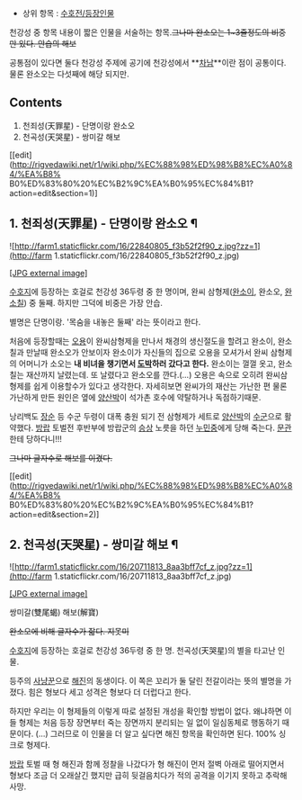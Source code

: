   * 상위 항목 : [수호전/등장인물](%EC%88%98%ED%98%B8%EC%A0%84/%EB%93%B1%EC%9E%A5%EC%9D%B8%EB%AC%BC.md)  

천강성 중 항목 내용이 짧은 인물을 서술하는 항목.<del>그나마 완소오는 1~3줄정도의 비중만 있다. 안습의 해보</del>

공통점이 있다면 둘다 천강성 주제에 공기에 천강성에서 **[차남](%EC%B0%A8%EB%82%A8.md)**이란 점이 공통이다. 물론
완소오는 다섯째에 해당 되지만.

## Contents

    

1. 천죄성(天罪星) - 단명이랑 완소오 
2. 천곡성(天哭星) - 쌍미갈 해보 

[[edit](http://rigvedawiki.net/r1/wiki.php/%EC%88%98%ED%98%B8%EC%A0%84/%EA%B8%
B0%ED%83%80%20%EC%B2%9C%EA%B0%95%EC%84%B1?action=edit&section=1)]

## 1. 천죄성(天罪星) - 단명이랑 완소오 ¶

![http://farm1.staticflickr.com/16/22840805_f3b52f2f90_z.jpg?zz=1](http://farm
1.staticflickr.com/16/22840805_f3b52f2f90_z.jpg)

[[JPG external
image]](http://farm1.staticflickr.com/16/22840805_f3b52f2f90_z.jpg)

  
[수호지](%EC%88%98%ED%98%B8%EC%A7%80.md)에 등장하는 호걸로 천강성 36두령 중 한 명이며, 완씨
삼형제([완소이](%EC%99%84%EC%86%8C%EC%9D%B4.md), 완소오,
[완소칠](%EC%99%84%EC%86%8C%EC%B9%A0.md)) 중 둘째. 하지만 그덕에 비중은 가장 안습.

  

별명은 단명이랑. '목숨을 내놓은 둘째' 라는 뜻이라고 한다.

  

처음에 등장할때는 [오용](%EC%98%A4%EC%9A%A9%28%EC%88%98%ED%98%B8%EC%A7%80%29.md)이
완씨삼형제을 만나서 채경의 생신절도을 할려고 완소이, 완소칠과 만날때 완소오가 안보이자 완소이가 자신들의 집으로 오용을 모셔가서 완씨
삼형제의 어머니가 소오는 **내 비녀을 챙기면서 [도박](%EB%8F%84%EB%B0%95.md)하러 갔다고 한다.** 완소이는 껄껄
옷고, 완소칠는 재산까지 날렸는데. 또 날렸다고 완소오를 깐다.(...) 오용은 속으로 오히려 완씨삼형제를 쉽게 이용할수가 있다고 생각한다.
자세히보면 완씨가의 재산는 가난한 편 물론 가난하게 만든 원인은 옆에
[양산박](%EC%96%91%EC%82%B0%EB%B0%95.md)이 석가촌 호수에 약탈하거나 독점하기때문.

  

낭리백도 [장순](%EC%9E%A5%EC%88%9C%28%EC%88%98%ED%98%B8%EC%A7%80%29.md) 등 수군 두령이
대폭 충원 되기 전 삼형제가 세트로 [양산박](%EC%96%91%EC%82%B0%EB%B0%95.md)의
[수군](%EC%88%98%EA%B5%B0.md)으로 활약했다. [방랍](%EB%B0%A9%EB%9E%8D.md) 토벌전 후반부에
방랍군의 [승상](%EC%8A%B9%EC%83%81.md) 노릇을 하던
[누민중](%EB%88%84%EB%AF%BC%EC%A4%91.md)에게 당해 죽는다.
[문관](%EB%AC%B8%EA%B4%80.md)한테 당하다니!!!

  

<del>그나마 글자수로 해보를 이겼다.</del>

  

[[edit](http://rigvedawiki.net/r1/wiki.php/%EC%88%98%ED%98%B8%EC%A0%84/%EA%B8%
B0%ED%83%80%20%EC%B2%9C%EA%B0%95%EC%84%B1?action=edit&section=2)]

## 2. 천곡성(天哭星) - 쌍미갈 해보 ¶

![http://farm1.staticflickr.com/16/20711813_8aa3bff7cf_z.jpg?zz=1](http://farm
1.staticflickr.com/16/20711813_8aa3bff7cf_z.jpg)

[[JPG external
image]](http://farm1.staticflickr.com/16/20711813_8aa3bff7cf_z.jpg)

  
쌍미갈(雙尾蝎) 해보(解寶)

  

<del>완소오에 비해 글자수가 잛다. 지못미</del>

  

[수호지](%EC%88%98%ED%98%B8%EC%A7%80.md)에 등장하는 호걸로 천강성 36두령 중 한 명. 천곡성(天哭星)의
별을 타고난 인물.

  

등주의 [사냥꾼](%EC%82%AC%EB%83%A5%EA%BE%BC.md)으로 [해진](%ED%95%B4%EC%A7%84.md)의
동생이다. 이 쪽은 꼬리가 둘 달린 전갈이라는 뜻의 별명을 가졌다. 힘은 형보다 세고 성격은 형보다 더 더럽다고 한다.

  

하지만 우리는 이 형제들의 이렇게 따로 설정된 개성을 확인할 방법이 없다. 왜냐하면 이들 형제는 처음 등장 장면부터 죽는 장면까지 분리되는
일 없이 일심동체로 행동하기 때문이다. (...) 그러므로 이 인물을 더 알고 싶다면 해진 항목을 확인하면 된다. 100% 싱크로 형제다.

  

[방랍](%EB%B0%A9%EB%9E%8D.md) 토벌 때 형 해진과 함께 정찰을 나갔다가 형 해진이 먼저 절벽 아래로 떨어지면서
형보다 조금 더 오래살긴 했지만 급히 뒷걸음치다가 적의 공격을 이기지 못하고 추락해 사망.

